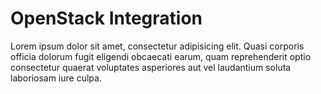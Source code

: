 # OpenStack Integration

Lorem ipsum dolor sit amet, consectetur adipisicing elit. Quasi corporis
officia dolorum fugit eligendi obcaecati earum, quam reprehenderit optio
consectetur quaerat voluptates asperiores aut vel laudantium soluta laboriosam
iure culpa.
